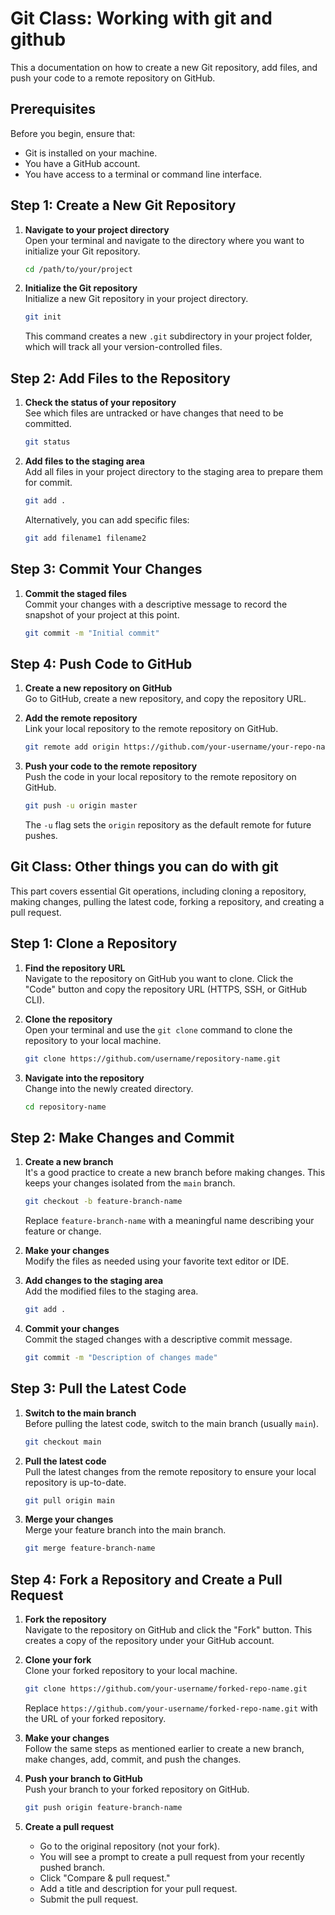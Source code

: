 # Git Class: Working with git and github

This a documentation on how to create a new Git repository, add files, and push your code to a remote repository on GitHub.

## Prerequisites

Before you begin, ensure that:
- Git is installed on your machine.
- You have a GitHub account.
- You have access to a terminal or command line interface.

## Step 1: Create a New Git Repository

1. **Navigate to your project directory**  
   Open your terminal and navigate to the directory where you want to initialize your Git repository.

   ```bash
   cd /path/to/your/project
   ```

2. **Initialize the Git repository**  
   Initialize a new Git repository in your project directory.

   ```bash
   git init
   ```

   This command creates a new `.git` subdirectory in your project folder, which will track all your version-controlled files.

## Step 2: Add Files to the Repository

1. **Check the status of your repository**  
   See which files are untracked or have changes that need to be committed.

   ```bash
   git status
   ```

2. **Add files to the staging area**  
   Add all files in your project directory to the staging area to prepare them for commit.

   ```bash
   git add .
   ```

   Alternatively, you can add specific files:

   ```bash
   git add filename1 filename2
   ```

## Step 3: Commit Your Changes

1. **Commit the staged files**  
   Commit your changes with a descriptive message to record the snapshot of your project at this point.

   ```bash
   git commit -m "Initial commit"
   ```

## Step 4: Push Code to GitHub

1. **Create a new repository on GitHub**  
   Go to GitHub, create a new repository, and copy the repository URL.

2. **Add the remote repository**  
   Link your local repository to the remote repository on GitHub.

   ```bash
   git remote add origin https://github.com/your-username/your-repo-name.git
   ```

3. **Push your code to the remote repository**  
   Push the code in your local repository to the remote repository on GitHub.

   ```bash
   git push -u origin master
   ```

   The `-u` flag sets the `origin` repository as the default remote for future pushes.



## Git Class: Other things you can do with git

This part covers essential Git operations, including cloning a repository, making changes, pulling the latest code, forking a repository, and creating a pull request.


## Step 1: Clone a Repository

1. **Find the repository URL**  
   Navigate to the repository on GitHub you want to clone. Click the "Code" button and copy the repository URL (HTTPS, SSH, or GitHub CLI).

2. **Clone the repository**  
   Open your terminal and use the `git clone` command to clone the repository to your local machine.

   ```bash
   git clone https://github.com/username/repository-name.git
   ```

3. **Navigate into the repository**  
   Change into the newly created directory.

   ```bash
   cd repository-name
   ```

## Step 2: Make Changes and Commit

1. **Create a new branch**  
   It's a good practice to create a new branch before making changes. This keeps your changes isolated from the `main` branch.

   ```bash
   git checkout -b feature-branch-name
   ```

   Replace `feature-branch-name` with a meaningful name describing your feature or change.

2. **Make your changes**  
   Modify the files as needed using your favorite text editor or IDE.

3. **Add changes to the staging area**  
   Add the modified files to the staging area.

   ```bash
   git add .
   ```

4. **Commit your changes**  
   Commit the staged changes with a descriptive commit message.

   ```bash
   git commit -m "Description of changes made"
   ```

## Step 3: Pull the Latest Code

1. **Switch to the main branch**  
   Before pulling the latest code, switch to the main branch (usually `main`).

   ```bash
   git checkout main
   ```

2. **Pull the latest code**  
   Pull the latest changes from the remote repository to ensure your local repository is up-to-date.

   ```bash
   git pull origin main
   ```

3. **Merge your changes**  
   Merge your feature branch into the main branch.

   ```bash
   git merge feature-branch-name
   ```

## Step 4: Fork a Repository and Create a Pull Request

1. **Fork the repository**  
   Navigate to the repository on GitHub and click the "Fork" button. This creates a copy of the repository under your GitHub account.

2. **Clone your fork**  
   Clone your forked repository to your local machine.

   ```bash
   git clone https://github.com/your-username/forked-repo-name.git
   ```

   Replace `https://github.com/your-username/forked-repo-name.git` with the URL of your forked repository.

3. **Make your changes**  
   Follow the same steps as mentioned earlier to create a new branch, make changes, add, commit, and push the changes.

4. **Push your branch to GitHub**  
   Push your branch to your forked repository on GitHub.

   ```bash
   git push origin feature-branch-name
   ```

5. **Create a pull request**  
   - Go to the original repository (not your fork).
   - You will see a prompt to create a pull request from your recently pushed branch.
   - Click "Compare & pull request."
   - Add a title and description for your pull request.
   - Submit the pull request.
